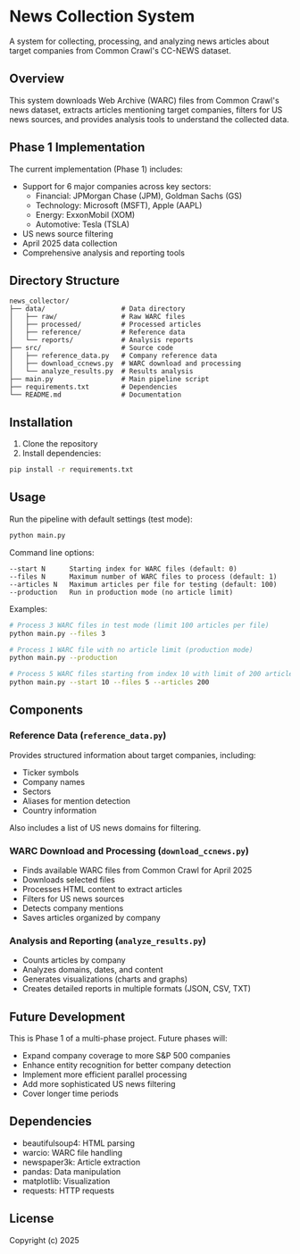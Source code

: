 # News Collection System

A system for collecting, processing, and analyzing news articles about target companies from Common Crawl's CC-NEWS dataset.

## Overview

This system downloads Web Archive (WARC) files from Common Crawl's news dataset, extracts articles mentioning target companies, filters for US news sources, and provides analysis tools to understand the collected data.

## Phase 1 Implementation

The current implementation (Phase 1) includes:

- Support for 6 major companies across key sectors:
  - Financial: JPMorgan Chase (JPM), Goldman Sachs (GS)
  - Technology: Microsoft (MSFT), Apple (AAPL)
  - Energy: ExxonMobil (XOM)
  - Automotive: Tesla (TSLA)
- US news source filtering
- April 2025 data collection
- Comprehensive analysis and reporting tools

## Directory Structure

```
news_collector/
├── data/                   # Data directory
│   ├── raw/                # Raw WARC files 
│   ├── processed/          # Processed articles
│   ├── reference/          # Reference data
│   └── reports/            # Analysis reports
├── src/                    # Source code
│   ├── reference_data.py   # Company reference data
│   ├── download_ccnews.py  # WARC download and processing
│   └── analyze_results.py  # Results analysis
├── main.py                 # Main pipeline script
├── requirements.txt        # Dependencies
└── README.md               # Documentation
```

## Installation

1. Clone the repository
2. Install dependencies:

```bash
pip install -r requirements.txt
```

## Usage

Run the pipeline with default settings (test mode):

```bash
python main.py
```

Command line options:

```
--start N      Starting index for WARC files (default: 0)
--files N      Maximum number of WARC files to process (default: 1)
--articles N   Maximum articles per file for testing (default: 100)
--production   Run in production mode (no article limit)
```

Examples:

```bash
# Process 3 WARC files in test mode (limit 100 articles per file)
python main.py --files 3

# Process 1 WARC file with no article limit (production mode)
python main.py --production

# Process 5 WARC files starting from index 10 with limit of 200 articles each
python main.py --start 10 --files 5 --articles 200
```

## Components

### Reference Data (`reference_data.py`)

Provides structured information about target companies, including:
- Ticker symbols
- Company names
- Sectors
- Aliases for mention detection
- Country information

Also includes a list of US news domains for filtering.

### WARC Download and Processing (`download_ccnews.py`)

- Finds available WARC files from Common Crawl for April 2025
- Downloads selected files
- Processes HTML content to extract articles
- Filters for US news sources
- Detects company mentions
- Saves articles organized by company

### Analysis and Reporting (`analyze_results.py`)

- Counts articles by company
- Analyzes domains, dates, and content
- Generates visualizations (charts and graphs)
- Creates detailed reports in multiple formats (JSON, CSV, TXT)

## Future Development

This is Phase 1 of a multi-phase project. Future phases will:
- Expand company coverage to more S&P 500 companies
- Enhance entity recognition for better company detection
- Implement more efficient parallel processing
- Add more sophisticated US news filtering
- Cover longer time periods

## Dependencies

- beautifulsoup4: HTML parsing
- warcio: WARC file handling
- newspaper3k: Article extraction
- pandas: Data manipulation
- matplotlib: Visualization
- requests: HTTP requests

## License

Copyright (c) 2025 